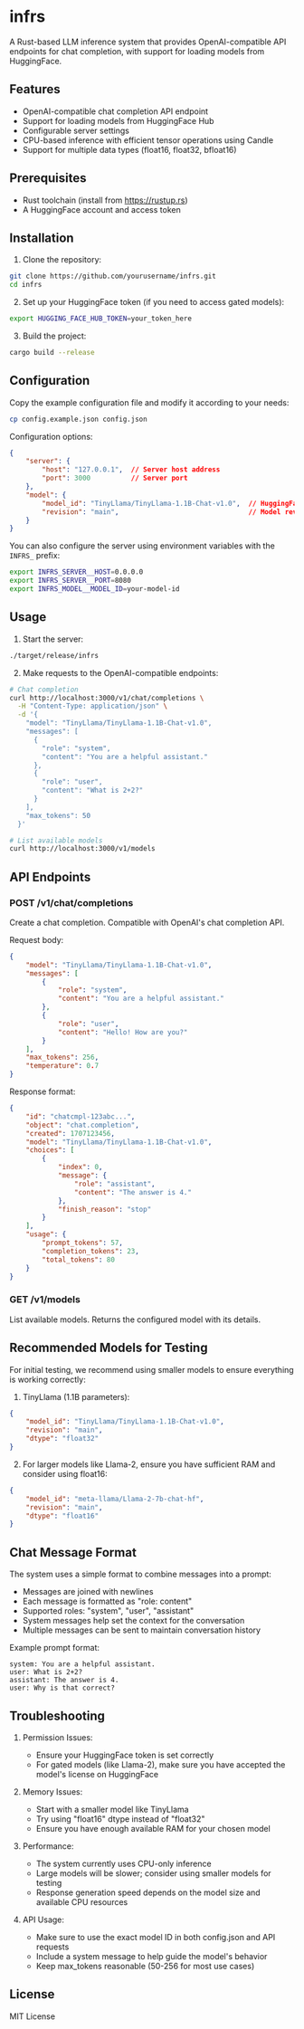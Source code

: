 # infrs

A Rust-based LLM inference system that provides OpenAI-compatible API endpoints for chat completion, with support for loading models from HuggingFace.

## Features

- OpenAI-compatible chat completion API endpoint
- Support for loading models from HuggingFace Hub
- Configurable server settings
- CPU-based inference with efficient tensor operations using Candle
- Support for multiple data types (float16, float32, bfloat16)

## Prerequisites

- Rust toolchain (install from https://rustup.rs)
- A HuggingFace account and access token

## Installation

1. Clone the repository:
```bash
git clone https://github.com/yourusername/infrs.git
cd infrs
```

2. Set up your HuggingFace token (if you need to access gated models):
```bash
export HUGGING_FACE_HUB_TOKEN=your_token_here
```

3. Build the project:
```bash
cargo build --release
```

## Configuration

Copy the example configuration file and modify it according to your needs:

```bash
cp config.example.json config.json
```

Configuration options:

```json
{
    "server": {
        "host": "127.0.0.1",  // Server host address
        "port": 3000          // Server port
    },
    "model": {
        "model_id": "TinyLlama/TinyLlama-1.1B-Chat-v1.0",  // HuggingFace model ID
        "revision": "main",                                // Model revision
    }
}
```

You can also configure the server using environment variables with the `INFRS_` prefix:

```bash
export INFRS_SERVER__HOST=0.0.0.0
export INFRS_SERVER__PORT=8080
export INFRS_MODEL__MODEL_ID=your-model-id
```

## Usage

1. Start the server:
```bash
./target/release/infrs
```

2. Make requests to the OpenAI-compatible endpoints:

```bash
# Chat completion
curl http://localhost:3000/v1/chat/completions \
  -H "Content-Type: application/json" \
  -d '{
    "model": "TinyLlama/TinyLlama-1.1B-Chat-v1.0",
    "messages": [
      {
        "role": "system",
        "content": "You are a helpful assistant."
      },
      {
        "role": "user",
        "content": "What is 2+2?"
      }
    ],
    "max_tokens": 50
  }'

# List available models
curl http://localhost:3000/v1/models
```

## API Endpoints

### POST /v1/chat/completions

Create a chat completion. Compatible with OpenAI's chat completion API.

Request body:
```json
{
    "model": "TinyLlama/TinyLlama-1.1B-Chat-v1.0",
    "messages": [
        {
            "role": "system",
            "content": "You are a helpful assistant."
        },
        {
            "role": "user",
            "content": "Hello! How are you?"
        }
    ],
    "max_tokens": 256,
    "temperature": 0.7
}
```

Response format:
```json
{
    "id": "chatcmpl-123abc...",
    "object": "chat.completion",
    "created": 1707123456,
    "model": "TinyLlama/TinyLlama-1.1B-Chat-v1.0",
    "choices": [
        {
            "index": 0,
            "message": {
                "role": "assistant",
                "content": "The answer is 4."
            },
            "finish_reason": "stop"
        }
    ],
    "usage": {
        "prompt_tokens": 57,
        "completion_tokens": 23,
        "total_tokens": 80
    }
}
```

### GET /v1/models

List available models. Returns the configured model with its details.

## Recommended Models for Testing

For initial testing, we recommend using smaller models to ensure everything is working correctly:

1. TinyLlama (1.1B parameters):
```json
{
    "model_id": "TinyLlama/TinyLlama-1.1B-Chat-v1.0",
    "revision": "main",
    "dtype": "float32"
}
```

2. For larger models like Llama-2, ensure you have sufficient RAM and consider using float16:
```json
{
    "model_id": "meta-llama/Llama-2-7b-chat-hf",
    "revision": "main",
    "dtype": "float16"
}
```

## Chat Message Format

The system uses a simple format to combine messages into a prompt:
- Messages are joined with newlines
- Each message is formatted as "role: content"
- Supported roles: "system", "user", "assistant"
- System messages help set the context for the conversation
- Multiple messages can be sent to maintain conversation history

Example prompt format:
```
system: You are a helpful assistant.
user: What is 2+2?
assistant: The answer is 4.
user: Why is that correct?
```

## Troubleshooting

1. Permission Issues:
   - Ensure your HuggingFace token is set correctly
   - For gated models (like Llama-2), make sure you have accepted the model's license on HuggingFace

2. Memory Issues:
   - Start with a smaller model like TinyLlama
   - Try using "float16" dtype instead of "float32"
   - Ensure you have enough available RAM for your chosen model

3. Performance:
   - The system currently uses CPU-only inference
   - Large models will be slower; consider using smaller models for testing
   - Response generation speed depends on the model size and available CPU resources

4. API Usage:
   - Make sure to use the exact model ID in both config.json and API requests
   - Include a system message to help guide the model's behavior
   - Keep max_tokens reasonable (50-256 for most use cases)

## License

MIT License
